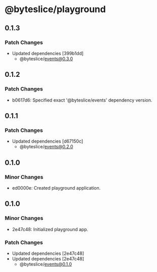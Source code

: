 # @byteslice/playground

## 0.1.3

### Patch Changes

- Updated dependencies [399b1dd]
  - @byteslice/events@0.3.0

## 0.1.2

### Patch Changes

- b0617d6: Specified exact '@byteslice/events' dependency version.

## 0.1.1

### Patch Changes

- Updated dependencies [d67150c]
  - @byteslice/events@0.2.0

## 0.1.0

### Minor Changes

- ed0000e: Created playground application.

## 0.1.0

### Minor Changes

- 2e47c48: Initialized playground app.

### Patch Changes

- Updated dependencies [2e47c48]
- Updated dependencies [2e47c48]
  - @byteslice/events@0.1.0
